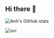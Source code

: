 ## Hi there 👋

![Anh's GitHub stats](https://github-stats-sigma-six.vercel.app/api?username=anh4dle&count_private=true&include_all_commits=true&show_icons=true&theme=tokyonight)

<img src="https://github-stats-sigma-six.vercel.app/api/top-langs?username=anh4dle&count_private=true&include_all_commits=true&show_icons=true&locale=en&layout=compact&theme=tokyonight" alt="ovi" />
<!--
**anh4dle/anh4dle** is a ✨ _special_ ✨ repository because its `README.md` (this file) appears on your GitHub profile.

Here are some ideas to get you started:

- 🔭 I’m currently working on ...
- 🌱 I’m currently learning ...
- 👯 I’m looking to collaborate on ...
- 🤔 I’m looking for help with ...
- 💬 Ask me about ...
- 📫 How to reach me: ...
- 😄 Pronouns: ...
- ⚡ Fun fact: ...
-->
